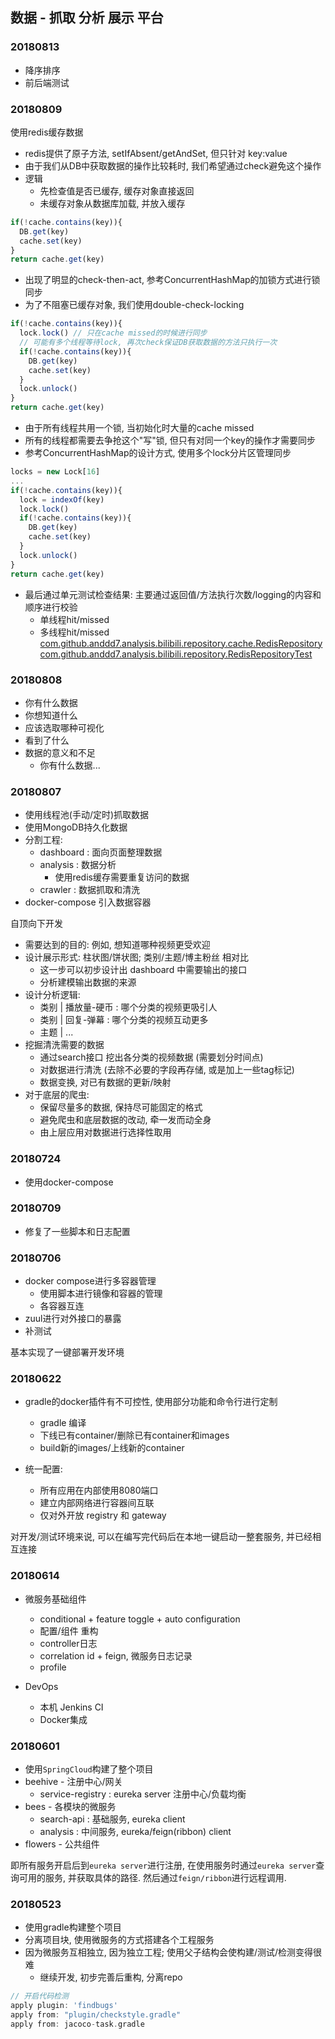 ## 数据 - 抓取 分析 展示 平台

### 20180813
- 降序排序
- 前后端测试

### 20180809 
使用redis缓存数据
- redis提供了原子方法, setIfAbsent/getAndSet, 但只针对 key:value
- 由于我们从DB中获取数据的操作比较耗时, 我们希望通过check避免这个操作
- 逻辑
  - 先检查值是否已缓存, 缓存对象直接返回
  - 未缓存对象从数据库加载, 并放入缓存
```javascript
if(!cache.contains(key)){
  DB.get(key)
  cache.set(key)
}
return cache.get(key)
```
- 出现了明显的check-then-act, 参考ConcurrentHashMap的加锁方式进行锁同步
- 为了不阻塞已缓存对象, 我们使用double-check-locking
```javascript
if(!cache.contains(key)){
  lock.lock() // 只在cache missed的时候进行同步
  // 可能有多个线程等待lock, 再次check保证DB获取数据的方法只执行一次
  if(!cache.contains(key)){     
    DB.get(key)
    cache.set(key)
  }
  lock.unlock()
}
return cache.get(key)
```
- 由于所有线程共用一个锁, 当初始化时大量的cache missed
- 所有的线程都需要去争抢这个"写"锁, 但只有对同一个key的操作才需要同步
- 参考ConcurrentHashMap的设计方式, 使用多个lock分片区管理同步
```javascript
locks = new Lock[16]
...
if(!cache.contains(key)){
  lock = indexOf(key)
  lock.lock()
  if(!cache.contains(key)){     
    DB.get(key)
    cache.set(key)
  }
  lock.unlock()
}
return cache.get(key)
```
- 最后通过单元测试检查结果: 主要通过返回值/方法执行次数/logging的内容和顺序进行校验
  - 单线程hit/missed
  - 多线程hit/missed
[com.github.anddd7.analysis.bilibili.repository.cache.RedisRepository]() 
[com.github.anddd7.analysis.bilibili.repository.RedisRepositoryTest]()


### 20180808
- 你有什么数据
- 你想知道什么
- 应该选取哪种可视化
- 看到了什么
- 数据的意义和不足
  - 你有什么数据...

### 20180807
* 使用线程池(手动/定时)抓取数据
* 使用MongoDB持久化数据
* 分割工程:
  * dashboard : 面向页面整理数据
  * analysis : 数据分析
    * 使用redis缓存需要重复访问的数据
  * crawler : 数据抓取和清洗
* docker-compose 引入数据容器


自顶向下开发
- 需要达到的目的: 例如, 想知道哪种视频更受欢迎
- 设计展示形式: 柱状图/饼状图; 类别/主题/博主粉丝 相对比
  - 这一步可以初步设计出 dashboard 中需要输出的接口
  - 分析建模输出数据的来源
- 设计分析逻辑: 
  - 类别 | 播放量-硬币 : 哪个分类的视频更吸引人
  - 类别 | 回复-弹幕 : 哪个分类的视频互动更多
  - 主题 | ...
- 挖掘清洗需要的数据 
  - 通过search接口 挖出各分类的视频数据 (需要划分时间点)
  - 对数据进行清洗 (去除不必要的字段再存储, 或是加上一些tag标记)
  - 数据变换, 对已有数据的更新/映射
- 对于底层的爬虫: 
  - 保留尽量多的数据, 保持尽可能固定的格式
  - 避免爬虫和底层数据的改动, 牵一发而动全身
  - 由上层应用对数据进行选择性取用

### 20180724
* 使用docker-compose

### 20180709
* 修复了一些脚本和日志配置

### 20180706
* docker compose进行多容器管理
  * 使用脚本进行镜像和容器的管理
  * 各容器互连
* zuul进行对外接口的暴露
* 补测试

基本实现了一键部署开发环境

### 20180622
* gradle的docker插件有不可控性, 使用部分功能和命令行进行定制
  * gradle 编译
  * 下线已有container/删除已有container和images
  * build新的images/上线新的container

* 统一配置:
  * 所有应用在内部使用8080端口
  * 建立内部网络进行容器间互联
  * 仅对外开放 registry 和 gateway
  
对开发/测试环境来说, 可以在编写完代码后在本地一键启动一整套服务, 并已经相互连接

### 20180614
* 微服务基础组件
  * conditional + feature toggle + auto configuration
  * 配置/组件 重构
  * controller日志
  * correlation id + feign, 微服务日志记录
  * profile
   
* DevOps 
  * 本机 Jenkins CI
  * Docker集成

### 20180601
* 使用`SpringCloud`构建了整个项目
* beehive - 注册中心/网关
  - service-registry : eureka server 注册中心/负载均衡
* bees - 各模块的微服务
  - search-api : 基础服务, eureka client
  - analysis : 中间服务, eureka/feign(ribbon) client
* flowers - 公共组件


即所有服务开启后到`eureka server`进行注册,
 在使用服务时通过`eureka server`查询可用的服务, 并获取具体的路径.
 然后通过`feign/ribbon`进行远程调用.


### 20180523 
* 使用gradle构建整个项目
* 分离项目块, 使用微服务的方式搭建各个工程服务
* 因为微服务互相独立, 因为独立工程; 使用父子结构会使构建/测试/检测变得很难
  * 继续开发, 初步完善后重构, 分离repo
  
```groovy
// 开启代码检测
apply plugin: 'findbugs'
apply from: "plugin/checkstyle.gradle"
apply from: jacoco-task.gradle
```